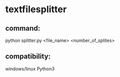 # textfilesplitter
##  command:
  python splitter.py <file_name> <number_of_splites>
  
## compatibility:
  windows/linux
  Python3
